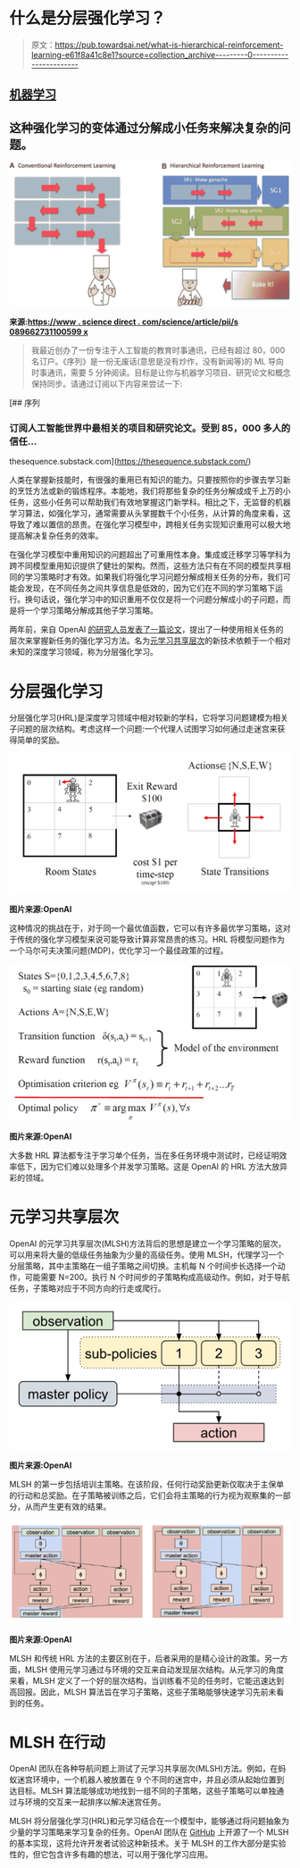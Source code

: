 # 什么是分层强化学习？

> 原文：<https://pub.towardsai.net/what-is-hierarchical-reinforcement-learning-e61f8a41c8e1?source=collection_archive---------0----------------------->

## [机器学习](https://towardsai.net/p/category/machine-learning)

## 这种强化学习的变体通过分解成小任务来解决复杂的问题。

![](img/857d8d9038007e017887b31cf83f6e5f.png)

**来源:**[**https://www . science direct . com/science/article/pii/s 089662731100599 x**](https://www.sciencedirect.com/science/article/pii/S089662731100599X)

> 我最近创办了一份专注于人工智能的教育时事通讯，已经有超过 80，000 名订户。《序列》是一份无废话(意思是没有炒作，没有新闻等)的 ML 导向时事通讯，需要 5 分钟阅读。目标是让你与机器学习项目、研究论文和概念保持同步。请通过订阅以下内容来尝试一下:

[](https://thesequence.substack.com/) [## 序列

### 订阅人工智能世界中最相关的项目和研究论文。受到 85，000 多人的信任…

thesequence.substack.com](https://thesequence.substack.com/) 

人类在掌握新技能时，有很强的重用已有知识的能力。只要按照你的步骤去学习新的烹饪方法或新的锻炼程序。本能地，我们将那些复杂的任务分解成成千上万的小任务，这些小任务可以帮助我们有效地掌握这门新学科。相比之下，无监督的机器学习算法，如强化学习，通常需要从头掌握数千个小任务，从计算的角度来看，这导致了难以置信的昂贵。在强化学习模型中，跨相关任务实现知识重用可以极大地提高解决复杂任务的效率。

在强化学习模型中重用知识的问题超出了可重用性本身。集成或迁移学习等学科为跨不同模型重用知识提供了健壮的架构。然而，这些方法只有在不同的模型共享相同的学习策略时才有效。如果我们将强化学习问题分解成相关任务的分布，我们可能会发现，在不同任务之间共享信息是低效的，因为它们在不同的学习策略下运行。换句话说，强化学习中的知识重用不仅仅是将一个问题分解成小的子问题，而是将一个学习策略分解成其他子学习策略。

两年前，来自 OpenAI [的研究人员发表了一篇论文](https://arxiv.org/abs/1710.09767)，提出了一种使用相关任务的层次来掌握新任务的强化学习方法。名为[元学习共享层次](https://arxiv.org/abs/1710.09767)的新技术依赖于一个相对未知的深度学习领域，称为分层强化学习。

# 分层强化学习

分层强化学习(HRL)是深度学习领域中相对较新的学科，它将学习问题建模为相关子问题的层次结构。考虑这样一个问题:一个代理人试图学习如何通过走迷宫来获得简单的奖励。

![](img/8584e0371a0f9092250163406c9da1e6.png)

**图片来源:OpenAI**

这种情况的挑战在于，对于同一个最优值函数，它可以有许多最优学习策略，这对于传统的强化学习模型来说可能导致计算非常昂贵的练习。HRL 将模型问题作为一个马尔可夫决策问题(MDP)，优化学习一个最佳政策的过程。

![](img/f1b4fcc4df8113bbb4f43bac49501d55.png)

**图片来源:OpenAI**

大多数 HRL 算法都专注于学习单个任务，当在多任务环境中测试时，已经证明效率低下，因为它们难以处理多个并发学习策略。这是 OpenAI 的 HRL 方法大放异彩的领域。

# 元学习共享层次

OpenAI 的元学习共享层次(MLSH)方法背后的思想是建立一个学习策略的层次，可以用来将大量的低级任务抽象为少量的高级任务。使用 MLSH，代理学习一个分层策略，其中主策略在一组子策略之间切换。主机每 N 个时间步长选择一个动作，可能需要 N=200。执行 N 个时间步的子策略构成高级动作。例如，对于导航任务，子策略对应于不同方向的行走或爬行。

![](img/751f0b2967aa85320fe8351da1ce05e1.png)

**图片来源:OpenAI**

MLSH 的第一步包括培训主策略。在该阶段，任何行动奖励更新仅取决于主保单的行动和总奖励。在子策略被训练之后，它们会将主策略的行为视为观察集的一部分，从而产生更有效的结果。

![](img/1c6c5aab952d12805bd3cf5c41603b26.png)

**图片来源:OpenAI**

MLSH 和传统 HRL 方法的主要区别在于，后者采用的是精心设计的政策。另一方面，MLSH 使用元学习通过与环境的交互来自动发现层次结构。从元学习的角度来看，MLSH 定义了一个好的层次结构，当训练看不见的任务时，它能迅速达到高回报。因此，MLSH 算法旨在学习子策略，这些子策略能够快速学习先前未看到的任务。

# MLSH 在行动

OpenAI 团队在各种导航问题上测试了元学习共享层次(MLSH)方法。例如，在蚂蚁迷宫环境中，一个机器人被放置在 9 个不同的迷宫中，并且必须从起始位置到达目标。MLSH 算法能够成功地找到一组不同的子策略，这些子策略可以单独通过与环境的交互来一起排序以解决迷宫任务。

MLSH 将分层强化学习(HRL)和元学习结合在一个模型中，能够通过将问题抽象为少量的学习策略来学习复杂的任务。OpenAI 团队在 [GitHub](https://github.com/openai/mlsh) 上开源了一个 MLSH 的基本实现，这将允许开发者试验这种新技术。关于 MLSH 的工作大部分是实验性的，但它包含许多有趣的想法，可以用于强化学习应用。